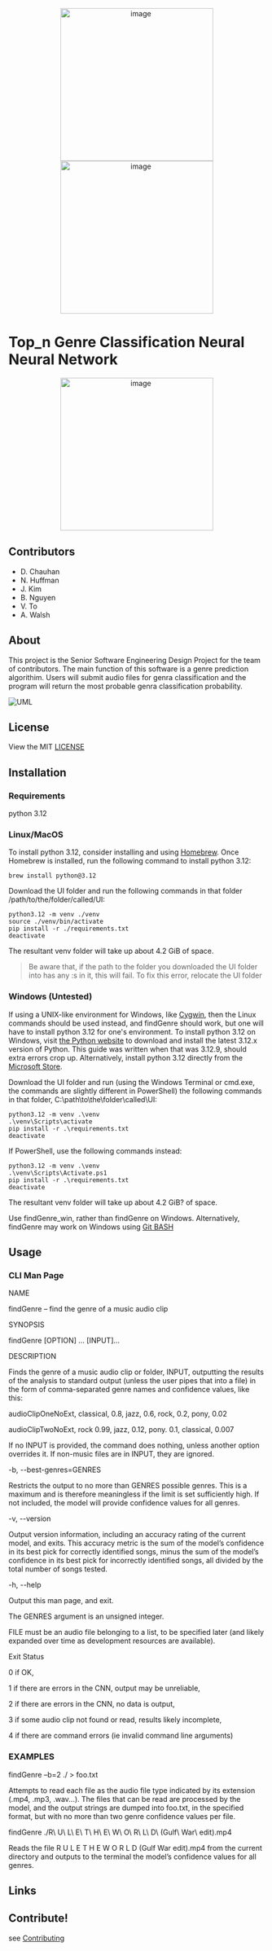 
<p align="center">
<img src="/osulogo.jpg" hspace="100" alt="image" width="300" height="auto">
<img src="/osulogo.jpg" hspace="100" alt="image" width="300" height="auto">
</p>

# Top_n Genre Classification Neural Neural Network 

<p align="center">
<img src="/MIT-Neural-Networks-SL.gif" alt="image" width="300" height="auto">
</p>

## Contributors
- D. Chauhan
- N. Huffman
- J. Kim
- B. Nguyen
- V. To
- A. Walsh

## About
This project is the Senior Software Engineering Design Project for the team of contributors. The main function of this software is a genre prediction algorithim.  Users will submit audio files for genra classification and the program will return the most probable genra classification probability.

![UML](/UML.jpg)


## License

View the MIT [LICENSE](/LICENSE)

## Installation

### Requirements
python 3.12

### Linux/MacOS
To install python 3.12, consider installing and using [Homebrew](https://brew.sh/). Once Homebrew is installed, run the following command to install python 3.12:
~~~
brew install python@3.12
~~~

Download the UI folder and run the following commands in that folder /path/to/the/folder/called/UI:
~~~
python3.12 -m venv ./venv
source ./venv/bin/activate
pip install -r ./requirements.txt
deactivate
~~~
The resultant venv folder will take up about 4.2 GiB of space. 
> Be aware that, if the path to the folder you downloaded the UI folder into has any :s in it, this will fail. To fix this error, relocate the UI folder

### Windows (Untested)
If using a UNIX-like environment for Windows, like [Cygwin](https://cygwin.com/), then the Linux commands should be used instead, and findGenre should work, but one will have to install python 3.12 for one's environment. To install python 3.12 on Windows, visit [the Python website](https://www.python.org/downloads/windows/) to download and install the latest 3.12.x version of Python. This guide was written when that was 3.12.9, should extra errors crop up. Alternatively, install python 3.12 directly from the [Microsoft Store](https://apps.microsoft.com/detail/9ncvdn91xzqp?hl=en-us&gl=US).

Download the UI folder and run (using the Windows Terminal or cmd.exe, the commands are slightly different in PowerShell) the following commands in that folder, C:\path\to\the\folder\called\UI:
~~~
python3.12 -m venv .\venv
.\venv\Scripts\activate
pip install -r .\requirements.txt
deactivate
~~~
If PowerShell, use the following commands instead:
~~~
python3.12 -m venv .\venv
.\venv\Scripts\Activate.ps1
pip install -r .\requirements.txt
deactivate
~~~
The resultant venv folder will take up about 4.2 GiB? of space. 

Use findGenre_win, rather than findGenre on Windows. Alternatively, findGenre may work on Windows using [Git BASH](https://gitforwindows.org/)

## Usage

### CLI Man Page 

NAME 

findGenre – find the genre of a music audio clip 

SYNOPSIS 

findGenre [OPTION] ... [INPUT]... 

DESCRIPTION 

Finds the genre of a music audio clip or folder, INPUT, outputting the results of the analysis to standard output (unless the user pipes that into a file) in the form of comma-separated genre names and confidence values, like this: 

audioClipOneNoExt, classical, 0.8, jazz, 0.6, rock, 0.2, pony, 0.02 

audioClipTwoNoExt, rock 0.99, jazz, 0.12, pony. 0.1, classical, 0.007  

If no INPUT is provided, the command does nothing, unless another option overrides it. If non-music files are in INPUT, they are ignored. 

-b, --best-genres=GENRES 

Restricts the output to no more than GENRES possible genres. This is a maximum and is therefore meaningless if the limit is set sufficiently high. If not included, the model will provide confidence values for all genres. 

-v, --version 

Output version information, including an accuracy rating of the current model, and exits. This accuracy metric is the sum of the model’s confidence in its best pick for correctly identified songs, minus the sum of the model’s confidence in its best pick for incorrectly identified songs, all divided by the total number of songs tested. 

-h, --help 

Output this man page, and exit. 

The GENRES argument is an unsigned integer. 

FILE must be an audio file belonging to a list, to be specified later (and likely expanded over time as development resources are available). 

Exit Status 

0	if OK, 

1	if there are errors in the CNN, output may be unreliable, 

2	if there are errors in the CNN, no data is output, 

3	if some audio clip not found or read, results likely incomplete, 

4	if there are command errors (ie invalid command line arguments) 

### EXAMPLES 

findGenre –b=2 ./ > foo.txt 

Attempts to read each file as the audio file type indicated by its extension (.mp4, .mp3, .wav...). The files that can be read are processed by the model, and the output strings are dumped into foo.txt, in the specified format, but with no more than two genre confidence values per file. 

findGenre ./R\ U\ L\ E\ T\ H\ E\ W\ O\ R\ L\ D\ \(Gulf\ War\ edit\).mp4 

Reads the file R U L E T H E W O R L D (Gulf War edit).mp4 from the current directory and outputs to the terminal the model’s confidence values for all genres. 


## Links


## Contribute!
  see [Contributing](/Contributing.md)
